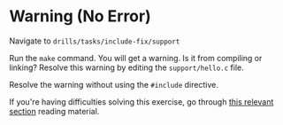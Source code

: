 # Warning (No Error)

Navigate to `drills/tasks/include-fix/support`

Run the `make` command.
You will get a warning.
Is it from compiling or linking?
Resolve this warning by editing the `support/hello.c` file.

Resolve the warning without using the `#include` directive.

If you're having difficulties solving this exercise, go through [this relevant section](../../../reading/README.md#calling-c-functions-from-assembly-procedures) reading material.